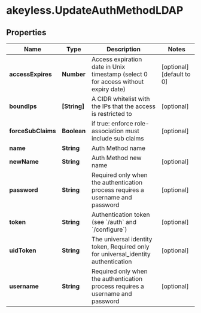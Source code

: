# akeyless.UpdateAuthMethodLDAP

## Properties

Name | Type | Description | Notes
------------ | ------------- | ------------- | -------------
**accessExpires** | **Number** | Access expiration date in Unix timestamp (select 0 for access without expiry date) | [optional] [default to 0]
**boundIps** | **[String]** | A CIDR whitelist with the IPs that the access is restricted to | [optional] 
**forceSubClaims** | **Boolean** | if true: enforce role-association must include sub claims | [optional] 
**name** | **String** | Auth Method name | 
**newName** | **String** | Auth Method new name | [optional] 
**password** | **String** | Required only when the authentication process requires a username and password | [optional] 
**token** | **String** | Authentication token (see &#x60;/auth&#x60; and &#x60;/configure&#x60;) | [optional] 
**uidToken** | **String** | The universal identity token, Required only for universal_identity authentication | [optional] 
**username** | **String** | Required only when the authentication process requires a username and password | [optional] 


